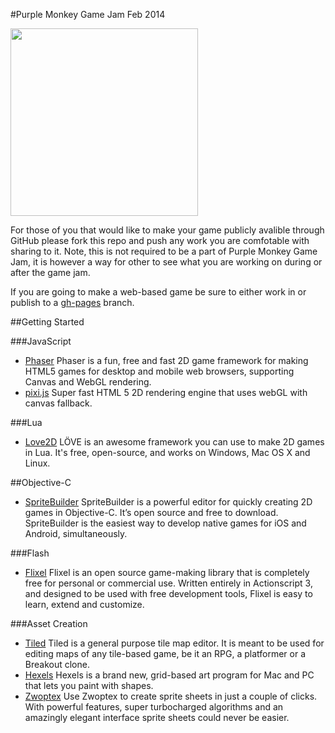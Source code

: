 #Purple Monkey Game Jam Feb 2014

<img src="http://purplemonkeygamejam.com/images/monkey.svg" width="300" height="300">

For those of you that would like to make your game publicly avalible through GitHub please fork this repo and push any work you are comfotable with sharing to it. Note, this is not required to be a part of Purple Monkey Game Jam, it is however a way for other to see what you are working on during or after the game jam.

If you are going to make a web-based game be sure to either work in or publish to a [gh-pages](http://pages.github.com/) branch.

##Getting Started

###JavaScript

- [Phaser](http://phaser.io/) Phaser is a fun, free and fast 2D game framework for making HTML5 games for desktop and mobile web browsers, supporting Canvas and WebGL rendering.
- [pixi.js](https://github.com/GoodBoyDigital/pixi.js/) Super fast HTML 5 2D rendering engine that uses webGL with canvas fallback.

###Lua

- [Love2D](https://love2d.org/) LÖVE is an awesome framework you can use to make 2D games in Lua. It's free, open-source, and works on Windows, Mac OS X and Linux.

##Objective-C

- [SpriteBuilder](http://www.spritebuilder.com/) SpriteBuilder is a powerful editor for quickly creating 2D games in Objective-C. It’s open source and free to download. SpriteBuilder is the easiest way to develop native games for iOS and Android, simultaneously.

###Flash

- [Flixel](http://flixel.org/) Flixel is an open source game-making library that is completely free for personal or commercial use. Written entirely in Actionscript 3, and designed to be used with free development tools, Flixel is easy to learn, extend and customize.

###Asset Creation

- [Tiled](http://www.mapeditor.org/) Tiled is a general purpose tile map editor. It is meant to be used for editing maps of any tile-based game, be it an RPG, a platformer or a Breakout clone.
- [Hexels](http://www.hexraystudios.com/hexels) Hexels is a brand new, grid-based art program for Mac and PC that lets you paint with shapes.
- [Zwoptex](http://www.zwopple.com/zwoptex/) Use Zwoptex to create sprite sheets in just a couple of clicks. With powerful features, super turbocharged algorithms and an amazingly elegant interface sprite sheets could never be easier.